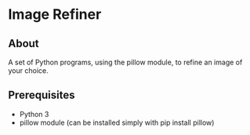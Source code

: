 # Image Refiner

## About

A set of Python programs, using the pillow module, to refine an image of your choice.

## Prerequisites

- Python 3
- pillow module (can be installed simply with pip install pillow)